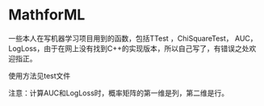 # MathforML
一些本人在写机器学习项目用到的函数，包括TTest ，ChiSquareTest， AUC， LogLoss，由于在网上没有找到C++的实现版本，所以自己写了，有错误之处欢迎指正。

使用方法见test文件

注意：计算AUC和LogLoss时，概率矩阵的第一维是列，第二维是行。

